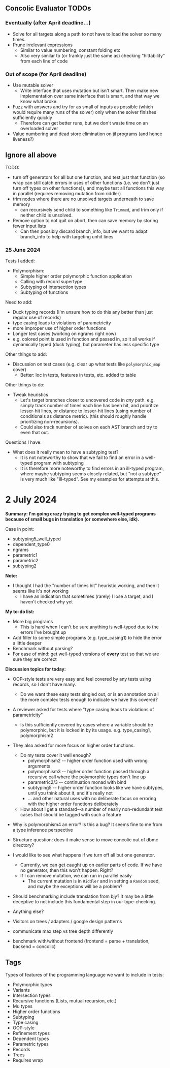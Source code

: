 ## Concolic Evaluator TODOs

### Eventually (after April deadline...)

* Solve for all targets along a path to not have to load the solver so many times.
* Prune irrelevant expressions
  * Similar to value numbering, constant folding etc
  * Also very similar to (or frankly just the same as) checking "hittability" from each line of code

### Out of scope (for April deadline)

* Use mutable solver
  * Write interface that uses mutation but isn't smart. Then make new implementation over same interface that is smart, and that way we know what broke.
* Fuzz with answers and try for as small of inputs as possible (which would require many runs of the solver) only when the solver finishes sufficiently quickly
  * Therefore can get better runs, but we don't waste time on an overloaded solver
* Value numbering and dead store elimination on jil programs (and hence liveness?)




## Ignore all above

TODO:
* turn off generators for all but one function, and test just that function (so wrap can still catch errors in uses of other functions (i.e. we don't just turn off types on other functions)), and maybe test all functions this way in parallel (requires removing mutation from riddler)
* trim nodes where there are no unsolved targets underneath to save memory
  * can recursively send child to something like `Trimmed`, and trim only if neither child is unsolved.
* Remove option to not quit on abort, then can save memory by storing fewer input lists
  * Can then possibly discard branch_info, but we want to adapt branch_info to help with targeting unhit lines

### 25 June 2024

Tests I added:
* Polymorphism:
  * Simple higher order polymorphic function application
  * Calling with record supertype
  * Subtyping of intersection types
  * Subtyping of functions


Need to add:
* Duck typing records (I'm unsure how to do this any better than just regular use of records)
* type casing leads to violations of parametricity
* more improper use of higher order functions
* Longer test cases (working on ngrams right now)
* e.g. colored point is used in function and passed in, so it all works if dynamically typed (duck typing), but parameter has less specific type

Other things to add:
* Discussion on test cases (e.g. clear up what tests like `polymorphic_map` cover)
  * Better: loc in tests, features in tests, etc. added to table

Other things to do:
* Tweak heuristics
  * Let's target branches closer to uncovered code in *any* path. e.g. simply track number of times each line has been hit, and prioritize lesser-hit lines, or distance to lesser-hit lines (using number of conditionals as distance metric). (this should roughly handle prioritizing non-recursions).
  * Could also track number of solves on each AST branch and try to even that out.

Questions I have:
* What does it really mean to have a subtyping test?
  * It is not noteworthy to show that we fail to find an error in a well-typed program with subtyping
  * It is therefore more noteworthy to find errors in an ill-typed program, where maybe subtyping seems closely related, but "not a subtype" is very much like "ill-typed". See my examples for attempts at this.



# 2 July 2024

**Summary: I'm going crazy trying to get complex well-typed programs because of small bugs in translation (or somewhere else, idk).**

Case in point:
* subtyping5_well_typed
* dependent_type0
* ngrams
* parametric1
* parametric2
* subtyping2

**Note:**
* I thought I had the "number of times hit" heuristic working, and then it seems like it's not working
  * I have an indication that sometimes (rarely) I lose a target, and I haven't checked why yet

**My to-do list:**
* More big programs
  * This is hard when I can't be sure anything is well-typed due to the errors I've brought up
* Add filler to some simple programs (e.g. type_casing1) to hide the error a little deeper
* Benchmark without parsing?
* For ease of mind: get well-typed versions of **every** test so that we are sure they are correct

**Discussion topics for today:**
* OOP-style tests are very easy and feel covered by any tests using records, so I don't have many.
  * Do we want these easy tests singled out, or is an annotation on all the more complex tests enough to indicate we have this covered?
* A reviewer asked for tests where "type casing leads to violations of parametricity"
  * Is this sufficiently covered by cases where a variable should be polymorphic, but it is locked in by its usage. e.g. type_casing1, polymorphism2
* They also asked for more focus on higher order functions.
  * Do my tests cover it well enough?
    * polymorphism2 -- higher order function used with wrong arguments
    * polymorphism3 -- higher order function passed through a recursive call where the polymorphic types don't line up
    * parametric2/3 -- continuation monad with bind
    * subtyping5 -- higher order function looks like we have subtypes, until you think about it, and it's really not
    * ... and other natural uses with no deliberate focus on erroring with the higher order functions deliberately
  * How about I get a standard--a number of nearly non-redundant test cases that should be tagged with such a feature
* Why is polymorphism4 an error? Is this a bug? It seems fine to me from a type inference perspective
* Structure question: does it make sense to move concolic out of dbmc directory?
* I would like to see what happens if we turn off all but one generator.
  * Currently, we can get caught up on earlier parts of code. If we have no generator, then this won't happen. Right?
  * If I can remove mutation, we can run in parallel easily
    * The current mutation is in `Riddler` and in setting a `Random` seed, and maybe the exceptions will be a problem?
* Should benchmarking include translation from bjy? It may be a little deceptive to not include this fundamental step in our type-checking.
* Anything else?


* Visitors on trees / adapters / google design patterns
* communicate max step vs tree depth differently
* benchmark with/without frontend (frontend = parse + translation, backend = concolic)


## Tags

Types of features of the programming language we want to include in tests:
* Polymorphic types
* Variants
* Intersection types
* Recursive functions (Lists, mutual recursion, etc.)
* Mu types
* Higher order functions
* Subtyping
* Type casing
* OOP-style
* Refinement types
* Dependent types
* Parametric types
* Records
* Trees
* Requires wrap
